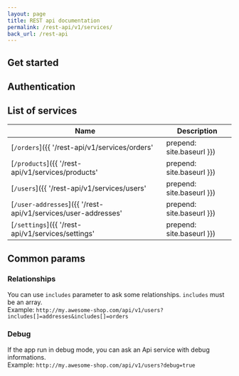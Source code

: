 ```yaml
---
layout: page
title: REST api documentation
permalink: /rest-api/v1/services/
back_url: /rest-api
---
```

## Get started

## Authentication

## List of services

| Name | Description |
|------|-------------|
| [`/orders`]({{ '/rest-api/v1/services/orders' | prepend: site.baseurl }}) | Orders service |
| [`/products`]({{ '/rest-api/v1/services/products' | prepend: site.baseurl }}) | Products service |
| [`/users`]({{ '/rest-api/v1/services/users' | prepend: site.baseurl }}) | Users service |
| [`/user-addresses`]({{ '/rest-api/v1/services/user-addresses' | prepend: site.baseurl }}) | User addresses service |
| [`/settings`]({{ '/rest-api/v1/services/settings' | prepend: site.baseurl }}) | Settings service |

## Common params

### Relationships

You can use `includes` parameter to ask some relationships. `includes` must be an array.  
Example: `http://my.awesome-shop.com/api/v1/users?includes[]=addresses&includes[]=orders`

### Debug

If the app run in debug mode, you can ask an Api service with debug informations.  
Example: `http://my.awesome-shop.com/api/v1/users?debug=true`
